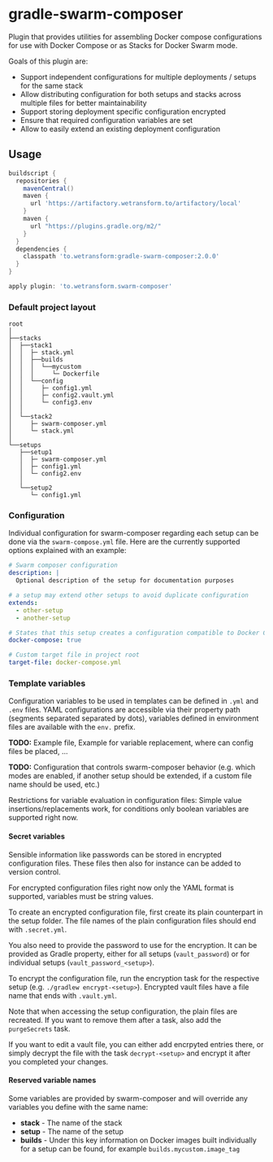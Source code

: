gradle-swarm-composer
=====================

Plugin that provides utilities for assembling Docker compose configurations for use with Docker Compose or as Stacks for Docker Swarm mode.

Goals of this plugin are:

- Support independent configurations for multiple deployments / setups for the same stack
- Allow distributing configuration for both setups and stacks across multiple files for better maintainability
- Support storing deployment specific configuration encrypted
- Ensure that required configuration variables are set
- Allow to easily extend an existing deployment configuration


Usage
-----


```groovy
buildscript {
  repositories {
    mavenCentral()
    maven {
      url 'https://artifactory.wetransform.to/artifactory/local'
    }
    maven {
      url "https://plugins.gradle.org/m2/"
    }
  }
  dependencies {
    classpath 'to.wetransform:gradle-swarm-composer:2.0.0'
  }
}

apply plugin: 'to.wetransform.swarm-composer'
```

### Default project layout

```
root
│
├──stacks
│  ├──stack1
│  │  ├─ stack.yml
│  │  ├──builds
│  │  │  └──mycustom
│  │  │     └─ Dockerfile
│  │  └──config
│  │     ├─ config1.yml
│  │     ├─ config2.vault.yml
│  │     └─ config3.env
│  │
│  └──stack2
│     ├─ swarm-composer.yml
│     └─ stack.yml
│
└──setups
   ├──setup1
   │  ├─ swarm-composer.yml
   │  ├─ config1.yml
   │  └─ config2.env
   │
   └──setup2
      └─ config1.yml
```

### Configuration

Individual configuration for swarm-composer regarding each setup can be done via the `swarm-compose.yml` file.
Here are the currently supported options explained with an example:

```yaml
# Swarm composer configuration
description: |
  Optional description of the setup for documentation purposes

# a setup may extend other setups to avoid duplicate configuration
extends:
  - other-setup
  - another-setup

# States that this setup creates a configuration compatible to Docker Compose
docker-compose: true

# Custom target file in project root
target-file: docker-compose.yml
```

### Template variables

Configuration variables to be used in templates can be defined in `.yml` and `.env` files.
YAML configurations are accessible via their property path (segments separated separated by dots), variables defined in environment files are available with the `env.` prefix.

**TODO:** Example file, Example for variable replacement, where can config files be placed, ...

**TODO:** Configuration that controls swarm-composer behavior (e.g. which modes are enabled, if another setup should be extended, if a custom file name should be used, etc.)

Restrictions for variable evaluation in configuration files: Simple value insertions/replacements work, for conditions only boolean variables are supported right now.

#### Secret variables

Sensible information like passwords can be stored in encrypted configuration files.
These files then also for instance can be added to version control.

For encrypted configuration files right now only the YAML format is supported, variables must be string values.

To create an encrypted configuration file, first create its plain counterpart in the setup folder.
The file names of the plain configuration files should end with `.secret.yml`.

You also need to provide the password to use for the encryption.
It can be provided as Gradle property, either for all setups (`vault_password`) or for individual setups (`vault_password_<setup>`).

To encrypt the configuration file, run the encryption task for the respective setup (e.g. `./gradlew encrypt-<setup>`).
Encrypted vault files have a file name that ends with `.vault.yml`.

Note that when accessing the setup configuration, the plain files are recreated.
If you want to remove them after a task, also add the `purgeSecrets` task.

If you want to edit a vault file, you can either add encrpyted entries there, or simply decrypt the file with the task `decrypt-<setup>` and encrypt it after you completed your changes.

#### Reserved variable names

Some variables are provided by swarm-composer and will override any variables you define with the same name:

- **stack** - The name of the stack
- **setup** - The name of the setup
- **builds** - Under this key information on Docker images built individually for a setup can be found, for example `builds.mycustom.image_tag`
